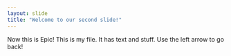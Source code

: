 ```yaml
---
layout: slide
title: "Welcome to our second slide!"
---
```

Now this is Epic!
This is my file. It has text and stuff.
Use the left arrow to go back!
